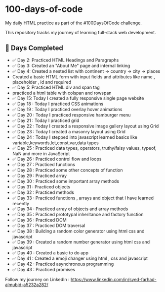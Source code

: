 # 100-days-of-code
My daily HTML practice as part of the #100DaysOfCode challenge.

This repository tracks my journey of learning full-stack web development.

## 📅 Days Completed
- ✅ Day 2: Practiced HTML Headings and Paragraphs
- ✅ Day 3: Created an "About Me" page and internal linking
- ✅ Day 4: Created a nested list with continent -> country -> city -> places
- Created a basic HTML form with input fields and attributes like name , placeholder , id and required
- ✅ Day 5: Practiced HTML div and span tag
- practiced a html table with colspan and rowspan
- ✅ Day 15: Today I created a fully responsive single page website
- ✅ Day 18 : Today I practiced CSS animations
- ✅ Day 19 : Today I practiced overlay hover animations
- ✅ Day 20 : Today I practiced responsive hamburger menu
- ✅ Day 21 : Today I practiced grid
- ✅ Day 22 : Today I created a responsive image gallery layout using Grid
- ✅ Day 23 : Today I created a masonry layout using Grid
- ✅ Day 24 : Today I stepped into javascript learned basics like variable,keywords,let,const,var,data types
- ✅ Day 25 : Practiced data types, operators, truthy/falsy values, typeof, NaN and more in JavaScript
- ✅ Day 26 : Practiced control flow and loops
- ✅ Day 27 : Practiced functions
- ✅ Day 28 : Practiced some other concepts of function
- ✅ Day 29 : Practiced array
- ✅ Day 30 : Practiced some important array methods
- ✅ Day 31 : Practiced objects
- ✅ Day 32 : Practiced methods
- ✅ Day 33 : Practiced functions , arrays and object that I have learned recently
- ✅ Day 34 : Practiced array of objects and array methods
- ✅ Day 35 : Practiced prototypal inheritance and factory function
- ✅ Day 36 : Practiced DOM
- ✅ Day 37 : Practiced DOM traversal
- ✅ Day 38 : Building a random color generator using html css and javascript
- ✅ Day 39 : Created a random number generator using html css and javascript
- ✅ Day 40 : Created a basic to do app
- ✅ Day 41 : Created a emoji changer using html , css and javascript
- ✅ Day 42 : Practiced asynchronous programming
- ✅ Day 43 : Practiced promises


Follow my journey on LinkedIn : https://www.linkedin.com/in/syed-farhad-almubid-a5232a282/
